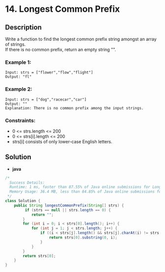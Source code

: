 # 14. Longest Common Prefix

## Description

Write a function to find the longest common prefix string amongst an array of strings.  
If there is no common prefix, return an empty string "".

### Example 1:

```
Input: strs = ["flower","flow","flight"]
Output: "fl"
```

### Example 2:

```
Input: strs = ["dog","racecar","car"]
Output: ""
Explanation: There is no common prefix among the input strings.
```

### Constraints:

* 0 <= strs.length <= 200
* 0 <= strs[i].length <= 200
* strs[i] consists of only lower-case English letters.

## Solution

* **java**

```java
/*
  Success Details:
  Runtime: 1 ms, faster than 87.55% of Java online submissions for Longest Common Prefix.
  Memory Usage: 36.4 MB, less than 84.85% of Java online submissions for Longest Common Prefix.       
 */
class Solution {
    public String longestCommonPrefix(String[] strs) {
         if (strs == null || strs.length == 0) {
            return "";
        }
        for (int i = 0; i < strs[0].length(); i++) {
            for (int j = 1; j < strs.length; j++) {
                if ((i < strs[j].length() && strs[j].charAt(i) != strs[0].charAt(i)) || i == strs[j].length()) {
                    return strs[0].substring(0, i);
                }
            }
        }
        return strs[0];
    }
}
```
     